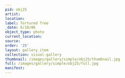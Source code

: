 ```yaml
---
pid: obj25
artist: 
location: 
label: Tortured Tree
_date: 6/10/06
object_type: photo
current_location: 
source: 
order: '25'
layout: gallery_item
collection: visual-gallery
thumbnail: /images/gallery/simple/obj25/thumbnail.jpg
full: /images/gallery/simple/obj25/full.jpg
manifest: 
---
```

